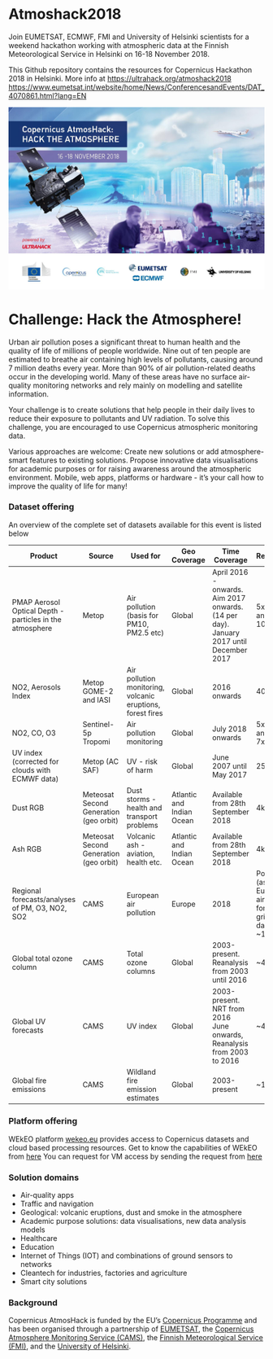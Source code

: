 # Atmoshack2018
Join EUMETSAT, ECMWF, FMI and University of Helsinki scientists for a weekend hackathon working with atmospheric data at the Finnish Meteorological Service in Helsinki on 16-18 November 2018. 

This Github repository contains the resources for Copernicus Hackathon 2018 in Helsinki. More info at https://ultrahack.org/atmoshack2018
https://www.eumetsat.int/website/home/News/ConferencesandEvents/DAT_4070861.html?lang=EN

![EventBanner](https://github.com/rakesh-p/Atmoshack2018/blob/master/01-images/Atmoshack2018-banner.jpg)

# Challenge: Hack the Atmosphere!
Urban air pollution poses a significant threat to human health and the quality of life of millions of people worldwide. Nine out of ten people are estimated to breathe air containing high levels of pollutants, causing around 7 million deaths every year. More than 90% of air pollution-related deaths occur in the developing world. Many of these areas have no surface air-quality monitoring networks and rely mainly on modelling and satellite information. 

Your challenge is to create solutions that help people in their daily lives to reduce their exposure to pollutants and UV radiation. To solve this challenge, you are encouraged to use Copernicus atmospheric monitoring data.

Various approaches are welcome: Create new solutions or add atmosphere-smart features to existing solutions. Propose innovative data visualisations for academic purposes or for raising awareness around the atmospheric environment. Mobile, web apps, platforms or hardware - it’s your call how to improve the quality of life for many!

### Dataset offering
An overview of the complete set of datasets available for this event is listed below

|  Product | Source | Used for   | Geo Coverage  | Time Coverage   |  Resolution |  Format | HTTP Access  |
| ------------ | ------------ | ------------ | ------------ | ------------ | ------------ | ------------ | ------------ |
|PMAP Aerosol Optical Depth - particles in the atmosphere | Metop | Air pollution (basis for PM10, PM2.5 etc) | Global | April 2016 - onwards.  Aim 2017 onwards. (14 per day). January 2017 until December 2017 | 5x40km and 10x40km | NetCDF | [GOME-PMAP](http://atmoshack.obs.eu-de.otc.t-systems.com/?prefix=01-GOME_PMAP)|
|NO2, Aerosols Index | Metop GOME-2 and IASI | Air pollution monitoring, volcanic eruptions, forest fires | Global | 2016 onwards | 40x80km | NetCDF/HDF5 | tbd
| NO2, CO, O3 |	Sentinel-5p Tropomi	| Air pollution monitoring | Global	| July 2018 onwards | 5x5km and 7x5km | NetCDF |  [Sentinel-5P](http://atmoshack.obs.eu-de.otc.t-systems.com/?prefix=03-Sentinel_5p-Tropomi/) |
|UV index (corrected for clouds with ECMWF data) | Metop (AC SAF) | UV - risk of harm | Global | June 2007 until May 2017 | 250 x 250 | PNG/HDF5 | [UV-Index](http://atmoshack.obs.eu-de.otc.t-systems.com/?prefix=02-UV_Index-AC_SAF/)|
|Dust RGB |	Meteosat Second Generation (geo orbit) | Dust storms - health and transport problems |Atlantic and Indian Ocean	| Available from 28th September 2018 | 4km | GeoTiff/PNG | [Dust-RGB](http://atmoshack.obs.eu-de.otc.t-systems.com/?prefix=04-Meteosat-Dust_RGB) |
|Ash RGB | Meteosat Second Generation (geo orbit) |	Volcanic ash - aviation, health etc. | Atlantic and Indian Ocean | Available from 28th September 2018 | 4km | GeoTiff/ PNG | [Ash-RGB](http://atmoshack.obs.eu-de.otc.t-systems.com/?prefix=05-Meteosat-Ash_RGB)|
|Regional forecasts/analyses of PM, O3, NO2, SO2 | CAMS | European air pollution | Europe | 2018 | Point data (as used in Euronews air quality forecasts), gridded data @ ~10km	| CSV , NetCDF (gridded data) | [Air-Pollution](http://atmoshack.obs.eu-de.otc.t-systems.com/?prefix=06-CAMS-AirPollution)|
|Global total ozone column | CAMS |	Total ozone columns | Global | 2003-present. Reanalysis from 2003 until 2016 | ~40km | NetCDF, GRIB |[CAMS Reanalysis data](https://confluence.ecmwf.int/display/CKB/How+to+download+the+CAMS+Reanalysis+data+via+the+ECMWF+Web+API)|
|Global UV forecasts | CAMS | UV index | Global | 2003-present. NRT from 2016 June onwards, Reanalysis from 2003 to 2016 |~40km	| NetCDF | [CAMS](https://atmosphere.copernicus.eu/) |
|Global fire emissions | CAMS |	Wildland fire emission estimates | Global |	2003-present | ~10km | NetCDF | [CAMS](https://atmosphere.copernicus.eu/) |

### Platform offering
WEkEO platform [wekeo.eu](https://www.wekeo.eu/) provides access to Copernicus datasets and cloud based processing resources. Get to know the capabilities of WEkEO from [here](https://www.wekeo.eu/documentation/getting_started)
You can request for VM access by sending the request from [here](https://www.wekeo.eu/advanced_user)

### Solution domains 
* Air-quality apps
* Traffic and navigation
* Geological: volcanic eruptions, dust and smoke in the atmosphere
* Academic purpose solutions: data visualisations, new data analysis models
* Healthcare
* Education
* Internet of Things (IOT) and combinations of ground sensors to networks
* Cleantech for industries, factories and agriculture
* Smart city solutions

### Background
Copernicus AtmosHack is funded by the EU’s [Copernicus Programme](http://www.copernicus.eu/) and has been organised through a partnership of [EUMETSAT](https://www.eumetsat.int/website/home/index.html), the [Copernicus Atmosphere Monitoring Service (CAMS)](https://atmosphere.copernicus.eu/), the [Finnish Meteorological Service (FMI)](https://en.ilmatieteenlaitos.fi/), and the [University of Helsinki](https://www.inar.helsinki.fi/).
